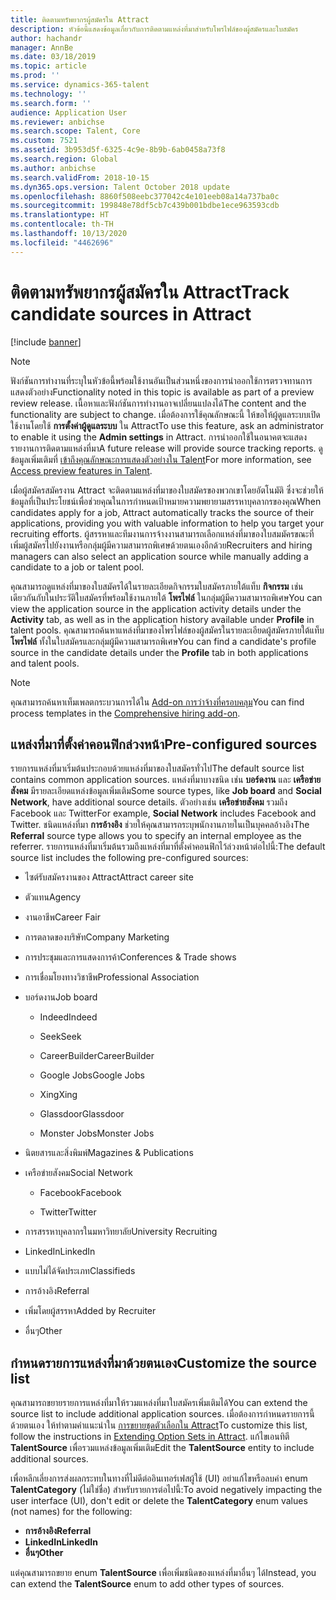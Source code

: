```yaml
---
title: ติดตามทรัพยากรผู้สมัครใน Attract
description: หัวข้อนี้แสดงข้อมูลเกี่ยวกับการติดตามแหล่งที่มาสำหรับโพรไฟล์ของผู้สมัครและใบสมัคร
author: hachandr
manager: AnnBe
ms.date: 03/18/2019
ms.topic: article
ms.prod: ''
ms.service: dynamics-365-talent
ms.technology: ''
ms.search.form: ''
audience: Application User
ms.reviewer: anbichse
ms.search.scope: Talent, Core
ms.custom: 7521
ms.assetid: 3b953d5f-6325-4c9e-8b9b-6ab0458a73f8
ms.search.region: Global
ms.author: anbichse
ms.search.validFrom: 2018-10-15
ms.dyn365.ops.version: Talent October 2018 update
ms.openlocfilehash: 8860f508eebc377042c4e101eeb08a14a737ba0c
ms.sourcegitcommit: 199848e78df5cb7c439b001bdbe1ece963593cdb
ms.translationtype: HT
ms.contentlocale: th-TH
ms.lasthandoff: 10/13/2020
ms.locfileid: "4462696"
---
```

# <a name="track-candidate-sources-in-attract"></a><span data-ttu-id="cd6b6-103">ติดตามทรัพยากรผู้สมัครใน Attract</span><span class="sxs-lookup"><span data-stu-id="cd6b6-103">Track candidate sources in Attract</span></span>

[!include [banner](includes/banner.md)]

> [!NOTE] 
> <span data-ttu-id="cd6b6-104">ฟังก์ชันการทำงานที่ระบุในหัวข้อนี้พร้อมใช้งานอันเป็นส่วนหนึ่งของการนำออกใช้การตรวจทานการแสดงตัวอย่าง</span><span class="sxs-lookup"><span data-stu-id="cd6b6-104">Functionality noted in this topic is available as part of a preview review release.</span></span> <span data-ttu-id="cd6b6-105">เนื้อหาและฟังก์ชันการทำงานอาจเปลี่ยนแปลงได้</span><span class="sxs-lookup"><span data-stu-id="cd6b6-105">The content and the functionality are subject to change.</span></span> <span data-ttu-id="cd6b6-106">เมื่อต้องการใช้คุณลักษณะนี้ ให้ขอให้ผู้ดูแลระบบเปิดใช้งานโดยใช้ **การตั้งค่าผู้ดูแลระบบ** ใน Attract</span><span class="sxs-lookup"><span data-stu-id="cd6b6-106">To use this feature, ask an administrator to enable it using the **Admin settings** in Attract.</span></span> <span data-ttu-id="cd6b6-107">การนำออกใช้ในอนาคตจะแสดงรายงานการติดตามแหล่งที่มา</span><span class="sxs-lookup"><span data-stu-id="cd6b6-107">A future release will provide source tracking reports.</span></span> <span data-ttu-id="cd6b6-108">ดูข้อมูลเพิ่มเติมที่ [เข้าถึงคุณลักษณะการแสดงตัวอย่างใน Talent](https://docs.microsoft.com/dynamics365/unified-operations/talent/access-preview-feature)</span><span class="sxs-lookup"><span data-stu-id="cd6b6-108">For more information, see [Access preview features in Talent](https://docs.microsoft.com/dynamics365/unified-operations/talent/access-preview-feature).</span></span>

<span data-ttu-id="cd6b6-109">เมื่อผู้สมัครสมัครงาน Attract จะติดตามแหล่งที่มาของใบสมัครของพวกเขาโดยอัตโนมัติ ซึ่งจะช่วยให้ข้อมูลที่เป็นประโยชน์เพื่อช่วยคุณในการกำหนดเป้าหมายความพยายามสรรหาบุคลากรของคุณ</span><span class="sxs-lookup"><span data-stu-id="cd6b6-109">When candidates apply for a job, Attract automatically tracks the source of their applications, providing you with valuable information to help you target your recruiting efforts.</span></span> <span data-ttu-id="cd6b6-110">ผู้สรรหาและทีมงานการจ้างงานสามารถเลือกแหล่งที่มาของใบสมมัครขณะที่เพิ่มผู้สมัครไปยังงานหรือกลุ่มผู้มีความสามารถพิเศษด้วยตนเองอีกด้วย</span><span class="sxs-lookup"><span data-stu-id="cd6b6-110">Recruiters and hiring managers can also select an application source while manually adding a candidate to a job or talent pool.</span></span>

<span data-ttu-id="cd6b6-111">คุณสามารถดูแหล่งที่มาของใบสมัครได้ในรายละเอียดกิจกรรมใบสมัครภายใต้แท็บ **กิจกรรม** เช่นเดียวกันกับในประวัติใบสมัครที่พร้อมใช้งานภายใต้ **โพรไฟล์** ในกลุ่มผู้มีความสามารถพิเศษ</span><span class="sxs-lookup"><span data-stu-id="cd6b6-111">You can view the application source in the application activity details under the **Activity** tab, as well as in the application history available under **Profile** in talent pools.</span></span> <span data-ttu-id="cd6b6-112">คุณสามารถค้นหาแหล่งที่มาของโพรไฟล์ของผู้สมัครในรายละเอียดผู้สมัครภายใต้แท็บ **โพรไฟล์** ทั้งในใบสมัครและกลุ่มผู้มีความสามารถพิเศษ</span><span class="sxs-lookup"><span data-stu-id="cd6b6-112">You can find a candidate's profile source in the candidate details under the **Profile** tab in both applications and talent pools.</span></span>

> [!NOTE] 
> <span data-ttu-id="cd6b6-113">คุณสามารถค้นหาเท็มเพลตกระบวนการได้ใน [Add-on การว่าจ้างที่ครอบคลุม](https://docs.microsoft.com/dynamics365/unified-operations/talent/attract-comprehensive-hiring)</span><span class="sxs-lookup"><span data-stu-id="cd6b6-113">You can find process templates in the [Comprehensive hiring add-on](https://docs.microsoft.com/dynamics365/unified-operations/talent/attract-comprehensive-hiring).</span></span>

## <a name="pre-configured-sources"></a><span data-ttu-id="cd6b6-114">แหล่งที่มาที่ตั้งค่าคอนฟิกล่วงหน้า</span><span class="sxs-lookup"><span data-stu-id="cd6b6-114">Pre-configured sources</span></span>

<span data-ttu-id="cd6b6-115">รายการแหล่งที่มาเริ่มต้นประกอบด้วยแหล่งที่มาของใบสมัครทั่วไป</span><span class="sxs-lookup"><span data-stu-id="cd6b6-115">The default source list contains common application sources.</span></span> <span data-ttu-id="cd6b6-116">แหล่งที่มาบางชนิด เช่น **บอร์ดงาน** และ **เครือข่ายสังคม** มีรายละเอียดแหล่งข้อมูลเพิ่มเติม</span><span class="sxs-lookup"><span data-stu-id="cd6b6-116">Some source types, like **Job board** and **Social Network**, have additional source details.</span></span> <span data-ttu-id="cd6b6-117">ตัวอย่างเช่น **เครือข่ายสังคม** รวมถึง Facebook และ Twitter</span><span class="sxs-lookup"><span data-stu-id="cd6b6-117">For example, **Social Network** includes Facebook and Twitter.</span></span> <span data-ttu-id="cd6b6-118">ชนิดแหล่งที่มา **การอ้างอิง** ช่วยให้คุณสามารถระบุพนักงานภายในเป็นบุคคลอ้างอิง</span><span class="sxs-lookup"><span data-stu-id="cd6b6-118">The **Referral** source type allows you to specify an internal employee as the referrer.</span></span> <span data-ttu-id="cd6b6-119">รายการแหล่งที่มาเริ่มต้นรวมถึงแหล่งที่มาที่ตั้งค่าคอนฟิกไว้ล่วงหน้าต่อไปนี้:</span><span class="sxs-lookup"><span data-stu-id="cd6b6-119">The default source list includes the following pre-configured sources:</span></span>

-   <span data-ttu-id="cd6b6-120">ไซต์รับสมัครงานของ Attract</span><span class="sxs-lookup"><span data-stu-id="cd6b6-120">Attract career site</span></span>

-   <span data-ttu-id="cd6b6-121">ตัวแทน</span><span class="sxs-lookup"><span data-stu-id="cd6b6-121">Agency</span></span>

-   <span data-ttu-id="cd6b6-122">งานอาชีพ</span><span class="sxs-lookup"><span data-stu-id="cd6b6-122">Career Fair</span></span>

-   <span data-ttu-id="cd6b6-123">การตลาดของบริษัท</span><span class="sxs-lookup"><span data-stu-id="cd6b6-123">Company Marketing</span></span>

-   <span data-ttu-id="cd6b6-124">การประชุมและการแสดงการค้า</span><span class="sxs-lookup"><span data-stu-id="cd6b6-124">Conferences & Trade shows</span></span>

-   <span data-ttu-id="cd6b6-125">การเชื่อมโยงทางวิชาชีพ</span><span class="sxs-lookup"><span data-stu-id="cd6b6-125">Professional Association</span></span>

-   <span data-ttu-id="cd6b6-126">บอร์ดงาน</span><span class="sxs-lookup"><span data-stu-id="cd6b6-126">Job board</span></span>

    -   <span data-ttu-id="cd6b6-127">Indeed</span><span class="sxs-lookup"><span data-stu-id="cd6b6-127">Indeed</span></span>

    -   <span data-ttu-id="cd6b6-128">Seek</span><span class="sxs-lookup"><span data-stu-id="cd6b6-128">Seek</span></span>

    -   <span data-ttu-id="cd6b6-129">CareerBuilder</span><span class="sxs-lookup"><span data-stu-id="cd6b6-129">CareerBuilder</span></span>

    -   <span data-ttu-id="cd6b6-130">Google Jobs</span><span class="sxs-lookup"><span data-stu-id="cd6b6-130">Google Jobs</span></span>

    -   <span data-ttu-id="cd6b6-131">Xing</span><span class="sxs-lookup"><span data-stu-id="cd6b6-131">Xing</span></span>

    -   <span data-ttu-id="cd6b6-132">Glassdoor</span><span class="sxs-lookup"><span data-stu-id="cd6b6-132">Glassdoor</span></span>

    -   <span data-ttu-id="cd6b6-133">Monster Jobs</span><span class="sxs-lookup"><span data-stu-id="cd6b6-133">Monster Jobs</span></span>

-   <span data-ttu-id="cd6b6-134">นิตยสารและสิ่งพิมพ์</span><span class="sxs-lookup"><span data-stu-id="cd6b6-134">Magazines & Publications</span></span>

-   <span data-ttu-id="cd6b6-135">เครือข่ายสังคม</span><span class="sxs-lookup"><span data-stu-id="cd6b6-135">Social Network</span></span>

    -   <span data-ttu-id="cd6b6-136">Facebook</span><span class="sxs-lookup"><span data-stu-id="cd6b6-136">Facebook</span></span>

    -   <span data-ttu-id="cd6b6-137">Twitter</span><span class="sxs-lookup"><span data-stu-id="cd6b6-137">Twitter</span></span>

-   <span data-ttu-id="cd6b6-138">การสรรหาบุคลากรในมหาวิทยาลัย</span><span class="sxs-lookup"><span data-stu-id="cd6b6-138">University Recruiting</span></span>

-   <span data-ttu-id="cd6b6-139">LinkedIn</span><span class="sxs-lookup"><span data-stu-id="cd6b6-139">LinkedIn</span></span>

-   <span data-ttu-id="cd6b6-140">แบบไม่ได้จัดประเภท</span><span class="sxs-lookup"><span data-stu-id="cd6b6-140">Classifieds</span></span>

-   <span data-ttu-id="cd6b6-141">การอ้างอิง</span><span class="sxs-lookup"><span data-stu-id="cd6b6-141">Referral</span></span>

-   <span data-ttu-id="cd6b6-142">เพิ่มโดยผู้สรรหา</span><span class="sxs-lookup"><span data-stu-id="cd6b6-142">Added by Recruiter</span></span>

-   <span data-ttu-id="cd6b6-143">อื่นๆ</span><span class="sxs-lookup"><span data-stu-id="cd6b6-143">Other</span></span>

## <a name="customize-the-source-list"></a><span data-ttu-id="cd6b6-144">กำหนดรายการแหล่งที่มาด้วยตนเอง</span><span class="sxs-lookup"><span data-stu-id="cd6b6-144">Customize the source list</span></span> 

<span data-ttu-id="cd6b6-145">คุณสามารถขยายรายการแหล่งที่มาให้รวมแหล่งที่มาใบสมัครเพิ่มเติมได้</span><span class="sxs-lookup"><span data-stu-id="cd6b6-145">You can extend the source list to include additional application sources.</span></span> <span data-ttu-id="cd6b6-146">เมื่อต้องการกำหนดรายการนี้ด้วยตนเอง ให้ทำตามคำแนะนำใน [การขยายชุดตัวเลือกใน Attract](https://docs.microsoft.com/dynamics365/unified-operations/talent/extensibility-attract#extending-option-sets-in-attract)</span><span class="sxs-lookup"><span data-stu-id="cd6b6-146">To customize this list, follow the instructions in [Extending Option Sets in Attract](https://docs.microsoft.com/dynamics365/unified-operations/talent/extensibility-attract#extending-option-sets-in-attract).</span></span> <span data-ttu-id="cd6b6-147">แก้ไขเอนทิตี **TalentSource** เพื่อรวมแหล่งข้อมูลเพิ่มเติม</span><span class="sxs-lookup"><span data-stu-id="cd6b6-147">Edit the **TalentSource** entity to include additional sources.</span></span> 

<span data-ttu-id="cd6b6-148">เพื่อหลีกเลี่ยงการส่งผลกระทบในทางที่ไม่ดีต่ออินเทอร์เฟสผู้ใช้ (UI) อย่าแก้ไขหรือลบค่า enum **TalentCategory** (ไม่ใช่ชื่อ) สำหรับรายการต่อไปนี้:</span><span class="sxs-lookup"><span data-stu-id="cd6b6-148">To avoid negatively impacting the user interface (UI), don't edit or delete the **TalentCategory** enum values (not names) for the following:</span></span>

- <span data-ttu-id="cd6b6-149">**การอ้างอิง**</span><span class="sxs-lookup"><span data-stu-id="cd6b6-149">**Referral**</span></span>
- <span data-ttu-id="cd6b6-150">**LinkedIn**</span><span class="sxs-lookup"><span data-stu-id="cd6b6-150">**LinkedIn**</span></span>
- <span data-ttu-id="cd6b6-151">**อื่นๆ**</span><span class="sxs-lookup"><span data-stu-id="cd6b6-151">**Other**</span></span>

<span data-ttu-id="cd6b6-152">แต่คุณสามารถขยาย enum **TalentSource** เพื่อเพิ่มชนิดของแหล่งที่มาอื่นๆ ได้</span><span class="sxs-lookup"><span data-stu-id="cd6b6-152">Instead, you can extend the **TalentSource** enum to add other types of sources.</span></span>
